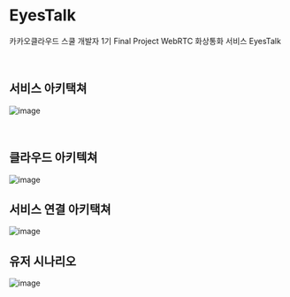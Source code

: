 # EyesTalk
카카오클라우드 스쿨 개발자 1기 Final Project
WebRTC 화상통화 서비스 EyesTalk

<br>

## 서비스 아키택쳐
![image](https://user-images.githubusercontent.com/73453283/206053042-111d4ef5-ed29-408b-8037-224a2d9319b2.png)

<br>

## 클라우드 아키텍쳐
![image](https://user-images.githubusercontent.com/73453283/206053488-6885441e-91f4-485e-83b7-39b3b0495551.png)
<br>

## 서비스 연결 아키택쳐
![image](https://user-images.githubusercontent.com/73453283/206053647-2fd2424f-d223-4ce5-95dd-845af3f5c295.png)
<br>

## 유저 시나리오
![image](https://user-images.githubusercontent.com/73453283/206053395-d6f99e0c-e5b0-4949-b9c3-8deafa2afd24.png)
<br>

